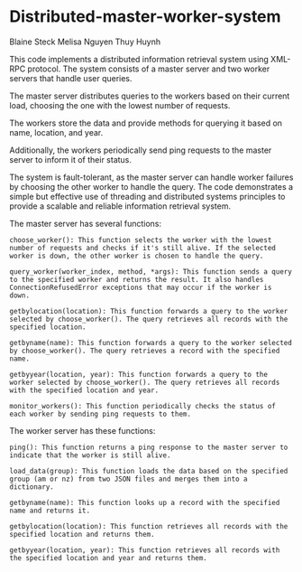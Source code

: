 # Distributed-master-worker-system

Blaine Steck
Melisa Nguyen
Thuy Huynh

This code implements a distributed information retrieval system using XML-RPC protocol. The system consists of a master server and two worker servers that handle user queries. 

The master server distributes queries to the workers based on their current load, choosing the one with the lowest number of requests.

The workers store the data and provide methods for querying it based on name, location, and year. 

Additionally, the workers periodically send ping requests to the master server to inform it of their status. 

The system is fault-tolerant, as the master server can handle worker failures by choosing the other worker to handle the query. The code demonstrates a simple but effective use of threading and distributed systems principles to provide a scalable and reliable information retrieval system.

The master server has several functions:

    choose_worker(): This function selects the worker with the lowest number of requests and checks if it's still alive. If the selected worker is down, the other worker is chosen to handle the query.

    query_worker(worker_index, method, *args): This function sends a query to the specified worker and returns the result. It also handles ConnectionRefusedError exceptions that may occur if the worker is down.

    getbylocation(location): This function forwards a query to the worker selected by choose_worker(). The query retrieves all records with the specified location.

    getbyname(name): This function forwards a query to the worker selected by choose_worker(). The query retrieves a record with the specified name.

    getbyyear(location, year): This function forwards a query to the worker selected by choose_worker(). The query retrieves all records with the specified location and year.

    monitor_workers(): This function periodically checks the status of each worker by sending ping requests to them.

The worker server has these functions:

    ping(): This function returns a ping response to the master server to indicate that the worker is still alive.

    load_data(group): This function loads the data based on the specified group (am or nz) from two JSON files and merges them into a dictionary.

    getbyname(name): This function looks up a record with the specified name and returns it.

    getbylocation(location): This function retrieves all records with the specified location and returns them.

    getbyyear(location, year): This function retrieves all records with the specified location and year and returns them.
